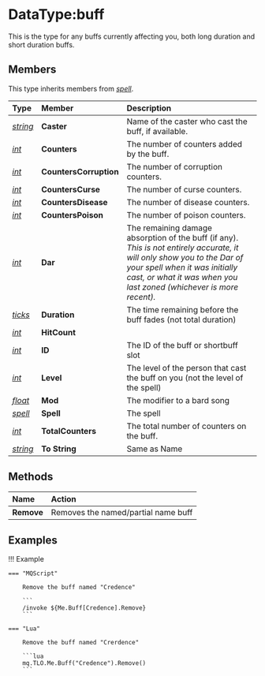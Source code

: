# DataType:buff

This is the type for any buffs currently affecting you, both long duration and short duration buffs.

## Members

This type inherits members from [_spell_](datatype-spell.md).

| **Type** | **Member** | **Description** |
| :--- | :--- | :--- |
| [_string_](datatype-string.md) | **Caster** | Name of the caster who cast the buff, if available. |
| [_int_](datatype-int.md) | **Counters** | The number of counters added by the buff. |
| [_int_](datatype-int.md) | **CountersCorruption** | The number of corruption counters. |
| [_int_](datatype-int.md) | **CountersCurse** | The number of curse counters. |
| [_int_](datatype-int.md) | **CountersDisease** | The number of disease counters. |
| [_int_](datatype-int.md) | **CountersPoison** | The number of poison counters. |
| [_int_](datatype-int.md) | **Dar** | The remaining damage absorption of the buff (if any). _This is not entirely accurate, it will only show you to the Dar of your spell when it was initially cast, or what it was when you last zoned (whichever is more recent)._ |
| [_ticks_](datatype-ticks.md) | **Duration** | The time remaining before the buff fades (not total duration) |
| [_int_](datatype-int.md) | **HitCount** | |
| [_int_](datatype-int.md) | **ID** | The ID of the buff or shortbuff slot |
| [_int_](datatype-int.md) | **Level** | The level of the person that cast the buff on you (not the level of the spell) |
| [_float_](datatype-float.md) | **Mod** | The modifier to a bard song |
| [_spell_](datatype-spell.md) | **Spell** | The spell |
| [_int_](datatype-int.md) | **TotalCounters** | The total number of counters on the buff. |
| [_string_](datatype-string.md) | **To String** | Same as Name |

## Methods

| Name | Action |
| :--- | :--- |
| **Remove** | Removes the named/partial name buff |

## Examples

!!! Example

    === "MQScript"

        Remove the buff named "Credence"

        ```
        /invoke ${Me.Buff[Credence].Remove}
        ```
    
    === "Lua"

        Remove the buff named "Crerdence"

        ```lua
        mq.TLO.Me.Buff("Credence").Remove()
        ```

